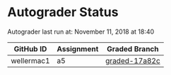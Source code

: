 # Autograder Status
Autograder last run at: November 11, 2018 at 18:40

| GitHub ID | Assignment | Graded Branch |
|-----------|------------|---------------|
| wellermac1 | a5 | [graded-17a82c](https://github.com/Fall2018COMP401-001/a5-wellermac1/tree/graded-17a82c) | 
